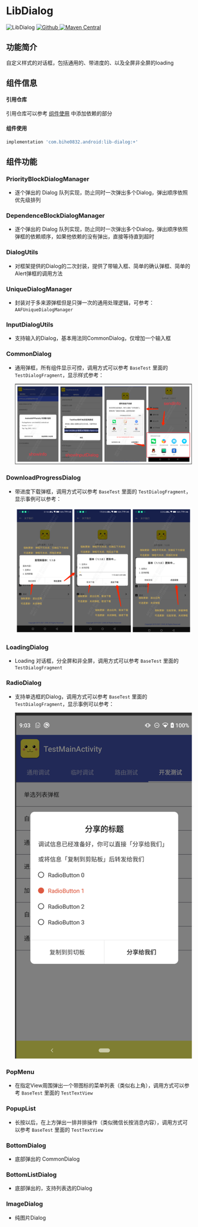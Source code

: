 # LibDialog

![LibDialog](https://img.shields.io/badge/AndroidAppFactory-LibDialog-brightgreen)
[ ![Github](https://img.shields.io/badge/Github-LibDialog-brightgreen?style=social) ](https://github.com/bihe0832/AndroidAppFactory/tree/master/LibDialog)
[ ![Maven Central](https://img.shields.io/maven-central/v/com.bihe0832.android/lib-dialog)](https://search.maven.org/artifact/com.bihe0832.android/lib-dialog)


## 功能简介

自定义样式的对话框，包括通用的、带进度的、以及全屏非全屏的loading

## 组件信息

#### 引用仓库

引用仓库可以参考 [组件使用](./../start.md) 中添加依赖的部分

#### 组件使用

```groovy
implementation 'com.bihe0832.android:lib-dialog:+'
```

## 组件功能

### PriorityBlockDialogManager

- 逐个弹出的 Dialog 队列实现，防止同时一次弹出多个Dialog，弹出顺序依照优先级排列

### DependenceBlockDialogManager

- 逐个弹出的 Dialog 队列实现，防止同时一次弹出多个Dialog，弹出顺序依照弹框的依赖顺序，如果他依赖的没有弹出，直接等待直到超时

### DialogUtils

- 对框架提供的Dialog的二次封装，提供了带输入框、简单的确认弹框、简单的Alert弹框的调用方法

### UniqueDialogManager

- 封装对于多来源弹框但是只弹一次的通用处理逻辑，可参考：`AAFUniqueDialogManager`

### InputDialogUtils

- 支持输入的Dialog，基本用法同CommonDialog，仅增加一个输入框

### CommonDialog

- 通用弹框，所有组件显示可控，调用方式可以参考 `BaseTest` 里面的 `TestDialogFragment`，显示样式参考：

    <img src="./../noui/lib-debug.png"/>

### DownloadProgressDialog

- 带进度下载弹框，调用方式可以参考 `BaseTest` 里面的 `TestDialogFragment`，显示事例可以参考：

    <img src="./../../common/framework/update.png" />

### LoadingDialog

- Loading 对话框，分全屏和非全屏，调用方式可以参考 `BaseTest` 里面的 `TestDialogFragment`

### RadioDialog

- 支持单选框的Dialog，调用方式可以参考 `BaseTest` 里面的 `TestDialogFragment`，显示事例可以参考：

    <img src="./lib-dialog-radio.png" />

### PopMenu

- 在指定View周围弹出一个带图标的菜单列表（类似右上角），调用方式可以参考 `BaseTest` 里面的 `TestTextView`

### PopupList

- 长按以后，在上方弹出一排并排操作（类似微信长按消息内容），调用方式可以参考 `BaseTest` 里面的 `TestTextView`

### BottomDialog

- 底部弹出的 CommonDialog

### BottomListDialog

- 底部弹出的，支持列表选的Dialog

### ImageDialog

- 纯图片Dialog 
